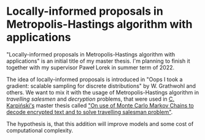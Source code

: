 #  **Locally-informed proposals in Metropolis-Hastings algorithm with applications**

"Locally-informed proposals in Metropolis-Hastings algorithm with applications" is an initial title of my master thesis. I'm planning to finish it together with my supervisor Paweł Lorek in summer term of 2022.

The idea of locally-informed proposals is introduced in "Oops I took a gradient: scalable sampling for discrete distributions" by W. Grathwohl and others. We want to mix it with the usage of Metropolis-Hastings algorithm in _travelling salesmen_ and _decryption_ problems, that were used in [C. Karpiński's](https://github.com/cyrylk) master thesis called ["On use of Monte Carlo Markov Chains to decode encrypted text and to solve travelling salesman problem"](https://github.com/cyrylk/MCMC).

The hypothesis is, that this addition will improve models and some cost of computational complexity.